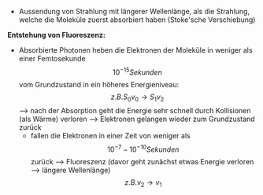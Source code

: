 - Aussendung von Strahlung mit längerer Wellenlänge, als die Strahlung, welche die Moleküle zuerst absorbiert haben (Stoke'sche Verschiebung)

**Entstehung von Fluoreszenz:**
- Absorbierte Photonen heben die Elektronen der Moleküle in weniger als einer Femtosekunde $$10^{-15}Sekunden$$ vom Grundzustand in ein höheres Energieniveau: $$z.B.S_0v_0 \rightarrow S_1v_2$$ --> nach der Absorption geht die Energie sehr schnell durch Kollisionen (als Wärme) verloren 
  --> Elektronen gelangen wieder zum Grundzustand zurück 
  - fallen die Elektronen in einer Zeit von weniger als $$10^{-7}-10^{-10}Sekunden$$ zurück --> Fluoreszenz (davor geht zunächst etwas Energie verloren --> längere Wellenlänge) $$z.B. v_2 \rightarrow v_1$$
